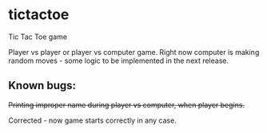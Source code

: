# tictactoe
Tic Tac Toe game 

Player vs player or player vs computer game. 
Right now computer is making random moves - some logic to be implemented in the next release. 

## Known bugs:
~~Printing improper name during player vs computer, when player begins.~~

Corrected - now game starts correctly in any case.